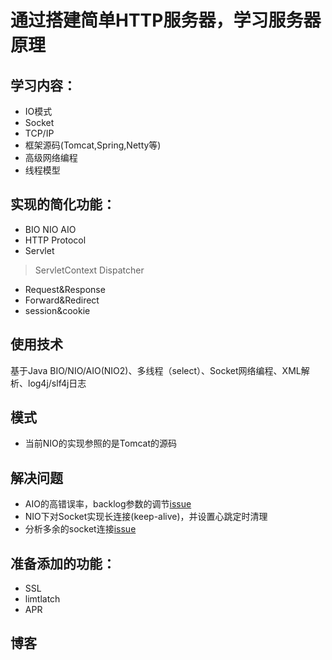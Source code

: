 # 通过搭建简单HTTP服务器，学习服务器原理

## 学习内容：
- IO模式
- Socket
- TCP/IP
- 框架源码(Tomcat,Spring,Netty等)
- 高级网络编程
- 线程模型

## 实现的简化功能：
- BIO NIO AIO
- HTTP Protocol
- Servlet
> ServletContext
  Dispatcher
  
- Request&Response
- Forward&Redirect
- session&cookie

## 使用技术

基于Java BIO/NIO/AIO(NIO2)、多线程（select）、Socket网络编程、XML解析、log4j/slf4j日志

## 模式

- 当前NIO的实现参照的是Tomcat的源码

## 解决问题

- AIO的高错误率，backlog参数的调节[issue](https://github.com/defineYIDA/LWebServer/issues/4)
- NIO下对Socket实现长连接(keep-alive)，并设置心跳定时清理
- 分析多余的socket连接[issue](https://github.com/defineYIDA/LWebServer/issues/3)

## 准备添加的功能：

- SSL
- limtlatch
- APR
## 博客

